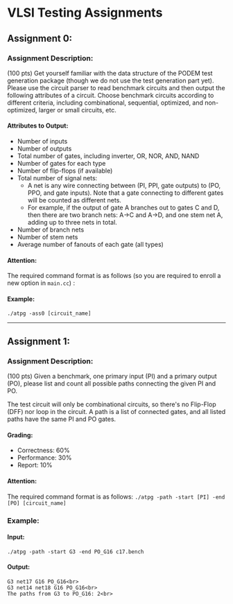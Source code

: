 # VLSI Testing Assignments


## Assignment 0:

### Assignment Description:

(100 pts) Get yourself familiar with the data structure of the PODEM test generation package (though we do not use the test generation part yet). Please use the circuit parser to read benchmark circuits and then output the following attributes of a circuit. Choose benchmark circuits according to different criteria, including combinational, sequential, optimized, and non-optimized, larger or small circuits, etc.

#### Attributes to Output:
- Number of inputs
- Number of outputs
- Total number of gates, including inverter, OR, NOR, AND, NAND
- Number of gates for each type
- Number of flip-flops (if available)
- Total number of signal nets:
  - A net is any wire connecting between (PI, PPI, gate outputs) to (PO, PPO, and gate inputs). Note that a gate connecting to different gates will be counted as different nets.
  - For example, if the output of gate A branches out to gates C and D, then there are two branch nets: A->C and A->D, and one stem net A, adding up to three nets in total.
- Number of branch nets
- Number of stem nets
- Average number of fanouts of each gate (all types)

#### Attention:
The required command format is as follows (so you are required to enroll a new option in `main.cc`) :
#### Example:
`./atpg -ass0 [circuit_name]`


---

## Assignment 1:

### Assignment Description:

(100 pts) Given a benchmark, one primary input (PI) and a primary output (PO), please list and count all possible paths connecting the given PI and PO.

The test circuit will only be combinational circuits, so there's no Flip-Flop (DFF) nor loop in the circuit. A path is a list of connected gates, and all listed paths have the same PI and PO gates.

#### Grading:
- Correctness: 60%
- Performance: 30%
- Report: 10%

#### Attention:
The required command format is as follows:
`./atpg -path -start [PI] -end [PO] [circuit_name]`

### Example:
#### Input:
`./atpg -path -start G3 -end PO_G16 c17.bench`
#### Output:
```
G3 net17 G16 PO_G16<br>
G3 net14 net18 G16 PO_G16<br>
The paths from G3 to PO_G16: 2<br>
```
